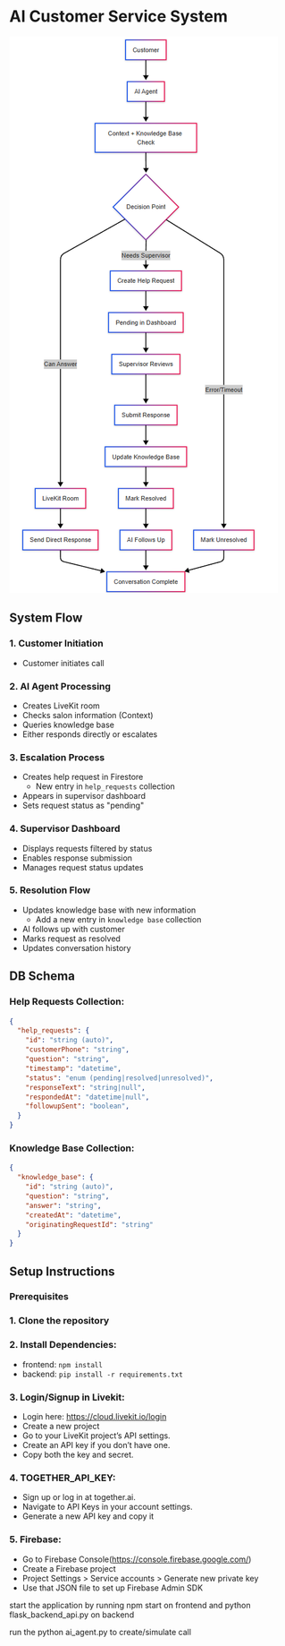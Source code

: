 # AI Customer Service System

![System Architecture](img.png)

## System Flow

### 1. Customer Initiation
- Customer initiates call

### 2. AI Agent Processing
- Creates LiveKit room
- Checks salon information (Context)
- Queries knowledge base
- Either responds directly or escalates

### 3. Escalation Process
- Creates help request in Firestore
  - New entry in `help_requests` collection
- Appears in supervisor dashboard
- Sets request status as "pending"

### 4. Supervisor Dashboard
- Displays requests filtered by status
- Enables response submission
- Manages request status updates

### 5. Resolution Flow
- Updates knowledge base with new information
  - Add a new entry in `knowledge base` collection
- AI follows up with customer
- Marks request as resolved
- Updates conversation history

## DB Schema

### Help Requests Collection:
```json
{
  "help_requests": {
    "id": "string (auto)",
    "customerPhone": "string",
    "question": "string",
    "timestamp": "datetime",
    "status": "enum (pending|resolved|unresolved)",
    "responseText": "string|null",
    "respondedAt": "datetime|null",
    "followupSent": "boolean",
  }
}
```
### Knowledge Base Collection:
```json
{
  "knowledge_base": {
    "id": "string (auto)",
    "question": "string",
    "answer": "string",
    "createdAt": "datetime",
    "originatingRequestId": "string"
  }
}
```

## Setup Instructions

### Prerequisites
### 1. Clone the repository
### 2. Install Dependencies: 
   - frontend: `npm install`
   - backend: `pip install -r requirements.txt`
### 3. Login/Signup in Livekit:
   - Login here: https://cloud.livekit.io/login
   - Create a new project
   - Go to your LiveKit project’s API settings.
   - Create an API key if you don’t have one.
   - Copy both the key and secret.
### 4. TOGETHER_API_KEY:
   - Sign up or log in at together.ai.
   - Navigate to API Keys in your account settings.
   - Generate a new API key and copy it
### 5. Firebase:
   - Go to Firebase Console(https://console.firebase.google.com/)
   - Create a Firebase project
   - Project Settings > Service accounts > Generate new private key
   - Use that JSON file to set up Firebase Admin SDK

start the application
by running npm start on frontend
and python flask_backend_api.py on backend

run the python ai_agent.py to create/simulate call
```